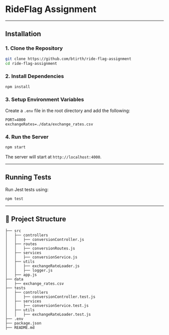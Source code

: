 # RideFlag Assignment

---

## Installation

### **1. Clone the Repository**

```sh
git clone https://github.com/btirth/ride-flag-assignment
cd ride-flag-assignment
```

### **2. Install Dependencies**

```sh
npm install
```

### **3. Setup Environment Variables**

Create a `.env` file in the root directory and add the following:

```env
PORT=4000
exchangeRates=./data/exchange_rates.csv
```

### **4. Run the Server**

```sh
npm start
```

The server will start at `http://localhost:4000`.

---

## Running Tests

Run Jest tests using:

```sh
npm test
```

---

## 📁 Project Structure

```
├── src
│   ├── controllers
│   │   ├── conversionController.js
│   ├── routes
│   │   ├── conversionRoutes.js
│   ├── services
│   │   ├── conversionService.js
│   ├── utils
│   │   ├── exchangeRateLoader.js
│   │   ├── logger.js
│   ├── app.js
├── data
│   ├── exchange_rates.csv
├── tests
│   ├── controllers
│   │   ├── conversionController.test.js
│   ├── services
│   │   ├── conversionService.test.js
│   ├── utils
│   │   ├── exchangeRateLoader.test.js
├── .env
├── package.json
├── README.md
```
